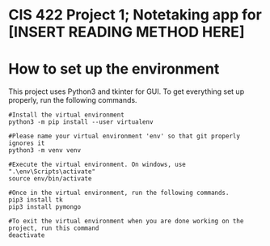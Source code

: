 # CIS 422 Project 1; Notetaking app for [INSERT READING METHOD HERE]

# How to set up the environment
This project uses Python3 and tkinter for GUI. To get everything set up properly, run the following commands.
```
#Install the virtual environment
python3 -m pip install --user virtualenv

#Please name your virtual environment 'env' so that git properly ignores it
python3 -m venv venv

#Execute the virtual environment. On windows, use ".\env\Scripts\activate"
source env/bin/activate

#Once in the virtual environment, run the following commands.
pip3 install tk
pip3 install pymongo

#To exit the virtual environment when you are done working on the project, run this command
deactivate
```